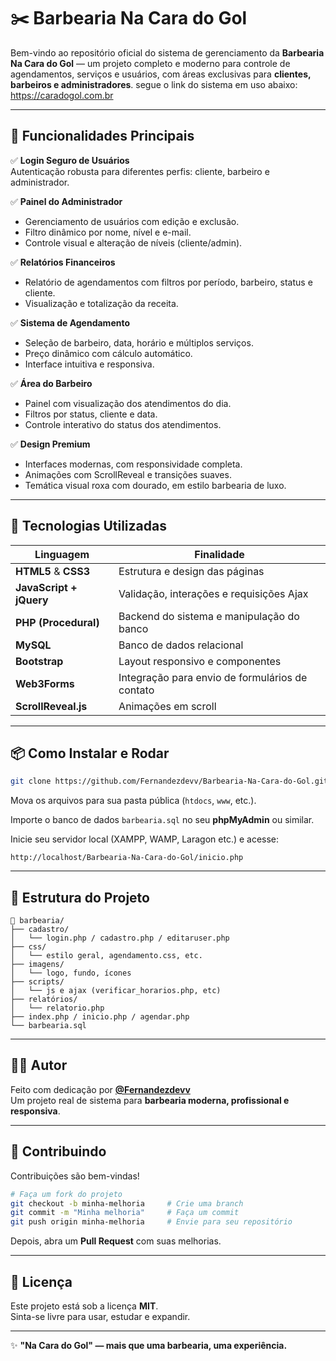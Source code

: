 
# ✂️ Barbearia Na Cara do Gol

Bem-vindo ao repositório oficial do sistema de gerenciamento da **Barbearia Na Cara do Gol** — um projeto completo e moderno para controle de agendamentos, serviços e usuários, com áreas exclusivas para **clientes, barbeiros e administradores**.
segue o link do sistema em uso abaixo:
https://caradogol.com.br

---

## 🧩 Funcionalidades Principais

✅ **Login Seguro de Usuários**  
Autenticação robusta para diferentes perfis: cliente, barbeiro e administrador.

✅ **Painel do Administrador**  
- Gerenciamento de usuários com edição e exclusão.  
- Filtro dinâmico por nome, nível e e-mail.  
- Controle visual e alteração de níveis (cliente/admin).  

✅ **Relatórios Financeiros**  
- Relatório de agendamentos com filtros por período, barbeiro, status e cliente.  
- Visualização e totalização da receita.  

✅ **Sistema de Agendamento**  
- Seleção de barbeiro, data, horário e múltiplos serviços.  
- Preço dinâmico com cálculo automático.  
- Interface intuitiva e responsiva.  

✅ **Área do Barbeiro**  
- Painel com visualização dos atendimentos do dia.  
- Filtros por status, cliente e data.  
- Controle interativo do status dos atendimentos.

✅ **Design Premium**  
- Interfaces modernas, com responsividade completa.  
- Animações com ScrollReveal e transições suaves.  
- Temática visual roxa com dourado, em estilo barbearia de luxo.

---

## 🚀 Tecnologias Utilizadas

| Linguagem | Finalidade |
|----------|------------|
| **HTML5** & **CSS3** | Estrutura e design das páginas |
| **JavaScript + jQuery** | Validação, interações e requisições Ajax |
| **PHP (Procedural)** | Backend do sistema e manipulação do banco |
| **MySQL** | Banco de dados relacional |
| **Bootstrap** | Layout responsivo e componentes |
| **Web3Forms** | Integração para envio de formulários de contato |
| **ScrollReveal.js** | Animações em scroll |

---

## 📦 Como Instalar e Rodar

```bash
git clone https://github.com/Fernandezdevv/Barbearia-Na-Cara-do-Gol.git
```

Mova os arquivos para sua pasta pública (`htdocs`, `www`, etc.).

Importe o banco de dados `barbearia.sql` no seu **phpMyAdmin** ou similar.

Inicie seu servidor local (XAMPP, WAMP, Laragon etc.) e acesse:

```
http://localhost/Barbearia-Na-Cara-do-Gol/inicio.php
```

---

## 🧠 Estrutura do Projeto

```
📁 barbearia/
├── cadastro/
│   └── login.php / cadastro.php / editaruser.php
├── css/
│   └── estilo geral, agendamento.css, etc.
├── imagens/
│   └── logo, fundo, ícones
├── scripts/
│   └── js e ajax (verificar_horarios.php, etc)
├── relatórios/
│   └── relatorio.php
├── index.php / inicio.php / agendar.php
└── barbearia.sql
```

---

## 👨‍💻 Autor

Feito com dedicação por [**@Fernandezdevv**](https://github.com/Fernandezdevv)  
Um projeto real de sistema para **barbearia moderna, profissional e responsiva**.

---

## 🤝 Contribuindo

Contribuições são bem-vindas!

```bash
# Faça um fork do projeto
git checkout -b minha-melhoria     # Crie uma branch
git commit -m "Minha melhoria"     # Faça um commit
git push origin minha-melhoria     # Envie para seu repositório
```

Depois, abra um **Pull Request** com suas melhorias.

---

## 📄 Licença

Este projeto está sob a licença **MIT**.  
Sinta-se livre para usar, estudar e expandir.

---

✨ **"Na Cara do Gol" — mais que uma barbearia, uma experiência.**
